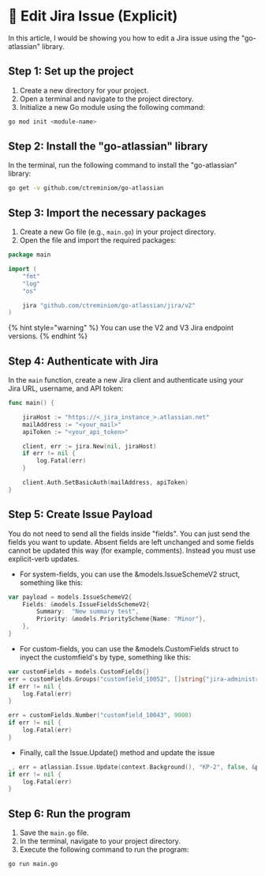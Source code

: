 # 🚜 Edit Jira Issue (Explicit)

In this article, I would be showing you how to edit a Jira issue using the "go-atlassian" library.

## Step 1: Set up the project

1. Create a new directory for your project.
2. Open a terminal and navigate to the project directory.
3. Initialize a new Go module using the following command:

```bash
go mod init <module-name>
```

## Step 2: Install the "go-atlassian" library

In the terminal, run the following command to install the "go-atlassian" library:

```bash
go get -v github.com/ctreminiom/go-atlassian
```

## Step 3: Import the necessary packages

1. Create a new Go file (e.g., `main.go`) in your project directory.
2. Open the file and import the required packages:

```go
package main

import (
	"fmt"
	"log"
	"os"

	jira "github.com/ctreminiom/go-atlassian/jira/v2"
)
```

{% hint style="warning" %}
You can use the V2 and V3 Jira endpoint versions.
{% endhint %}

## Step 4: Authenticate with Jira

In the `main` function, create a new Jira client and authenticate using your Jira URL, username, and API token:

```go
func main() {

	jiraHost := "https://<_jira_instance_>.atlassian.net"
	mailAddress := "<your_mail>"
	apiToken := "<your_api_token>"

	client, err := jira.New(nil, jiraHost)
	if err != nil {
		log.Fatal(err)
	}

	client.Auth.SetBasicAuth(mailAddress, apiToken)
}
```

## Step 5: Create Issue Payload

You do not need to send all the fields inside "fields". You can just send the fields you want to update. Absent fields are left unchanged and some fields cannot be updated this way (for example, comments). Instead you must use explicit-verb updates.

* For system-fields, you can use the \&models.IssueSchemeV2 struct, something like this:

```go
var payload = models.IssueSchemeV2{
	Fields: &models.IssueFieldsSchemeV2{
		Summary:  "New summary test",
		Priority: &models.PriorityScheme{Name: "Minor"},
	},
}
```

* For custom-fields, you can use the \&models.CustomFields struct to inyect the customfield's by type, something like this:

```go
var customFields = models.CustomFields{}
err = customFields.Groups("customfield_10052", []string{"jira-administrators", "jira-administrators-system"})
if err != nil {
	log.Fatal(err)
}

err = customFields.Number("customfield_10043", 9000)
if err != nil {
	log.Fatal(err)
}
```

* Finally, call the Issue.Update() method and update the issue

```go
_, err = atlassian.Issue.Update(context.Background(), "KP-2", false, &payload, &customFields, nil)
if err != nil {
	log.Fatal(err)
}
```

## Step 6: Run the program

1. Save the `main.go` file.
2. In the terminal, navigate to your project directory.
3. Execute the following command to run the program:

```bash
go run main.go
```
